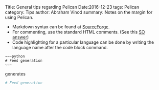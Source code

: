 Title: General tips regarding Pelican
Date:2016-12-23
tags: Pelican
category: Tips
author: Abraham Vinod
summary: Notes on the margin for using Pelican.

- Markdown syntax can be found at 
  [SourceForge](https://sourceforge.net/p/pelican-edt/wiki/markdown_syntax/#md_ex_lists).
- For commenting, use the standard HTML comments. (See this [SO
  answer](http://stackoverflow.com/a/4829998/1846549))
- Code highlighting for a particular language can be done by
writing the language name after the code block command.
```
~~~python
# Feed generation
~~~
```
generates
~~~python
# Feed generation
~~~
